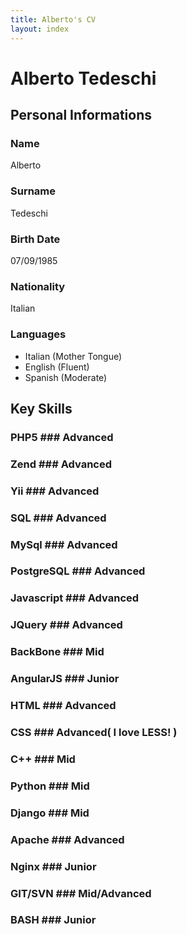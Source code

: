 ```yaml
---
title: Alberto's CV
layout: index
---
```


# Alberto Tedeschi #

## Personal Informations ##
### Name ###
Alberto
### Surname ###
Tedeschi
### Birth Date ###
07/09/1985 
### Nationality ###
Italian
### Languages ###
* Italian (Mother Tongue)
* English (Fluent)
* Spanish (Moderate)

## Key Skills ##
### PHP5 ### Advanced
### Zend ### Advanced
### Yii ### Advanced
### SQL ### Advanced
### MySql ### Advanced
### PostgreSQL ### Advanced
### Javascript ### Advanced
### JQuery ### Advanced
### BackBone ### Mid
### AngularJS ### Junior
### HTML ### Advanced
### CSS ### Advanced( I love LESS! )
### C++ ### Mid
### Python ### Mid
### Django ### Mid
### Apache ### Advanced
### Nginx ### Junior
### GIT/SVN ### Mid/Advanced
### BASH ### Junior